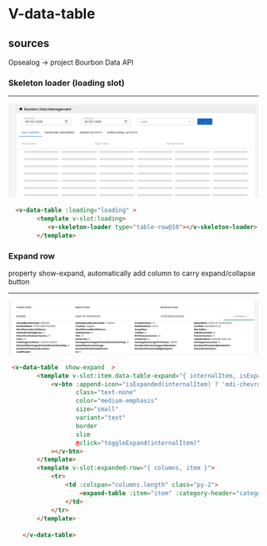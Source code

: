 # V-data-table

## sources
Opsealog -> project Bourbon Data API

### Skeleton loader (loading slot)

----

![](img.png)

````html
  <v-data-table :loading="loading" >
        <template v-slot:loading>
           <v-skeleton-loader type="table-row@10"></v-skeleton-loader>
        </template>
````
### Expand row

property show-expand, automatically add column to carry expand/collapse button  

---
![](img_1.png)

````html
 <v-data-table  show-expand  >
        <template v-slot:item.data-table-expand="{ internalItem, isExpanded, toggleExpand }" >
            <v-btn :append-icon="isExpanded(internalItem) ? 'mdi-chevron-up' : 'mdi-chevron-down'"   :text="isExpanded(internalItem) ? 'Collapse' : 'More info'"
                   class="text-none"
                   color="medium-emphasis"
                   size="small"
                   variant="text"
                   border
                   slim
                   @click="toggleExpand(internalItem)"
            ></v-btn>
        </template>
        <template v-slot:expanded-row="{ columns, item }">
            <tr>
                <td :colspan="columns.length" class="py-2">
                    <expand-table :item="item" :category-header="categoryHeader"></expand-table>
                </td>
            </tr>
        </template>
    
    </v-data-table>


````
